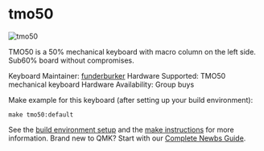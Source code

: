 # tmo50

![tmo50](https://imgur.com/BhRYzl6)

TMO50 is a 50% mechanical keyboard with macro column on the left side. Sub60% board without compromises.

Keyboard Maintainer: [funderburker](https://github.com/emiilsd)
Hardware Supported: TMO50 mechanical keyboard
Hardware Availability: Group buys

Make example for this keyboard (after setting up your build environment):

    make tmo50:default

See the [build environment setup](https://docs.qmk.fm/#/getting_started_build_tools) and the [make instructions](https://docs.qmk.fm/#/getting_started_make_guide) for more information. Brand new to QMK? Start with our [Complete Newbs Guide](https://docs.qmk.fm/#/newbs).
